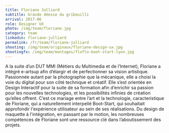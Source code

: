 ```yaml
---
title: Floriane Julliard
subtitle: Grande déesse du gribouilli
arrival: 2017-06
role: Designer UX
photo: /img/team/floriane.jpg
category: team
linkedin: floriane-julliard
permalink: /fr/team/floriane-julliard
shooting: /img/team/originaux/floriane-design-ux.jpg
shootingfx: /img/team/montages/floflo-boot-start-lyon.jpg
---
```

A la suite d’un DUT MMI (Métiers du Multimedia et de l’Internet), Floriane a intégré e-artsup afin d’élargir et de perfectionner
sa vision artistique. Passionnée autant par la photographie que la mécanique,
elle a choisi la voie du digital pour son côté technique et créatif. Elle s’est orientée en Design Interactif
pour la suite de sa formation afin d’enrichir sa passion pour les nouvelles technologies, et les possibilités infinies
de création qu’elles offrent. C’est ce mariage entre l’art et la technologie, caracteristique de Floriane, qui a naturellement
interpellé Boot-Start, qui souhaitait approfondir l'expérience utilisateur au sein de ses réalisations. Du design de maquette à
l'intégration, en passant par le motion, les nombreuses compétences de Floriane sont une ressource clé dans l’aboutissement
des projets.